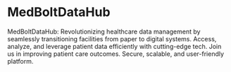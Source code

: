 # MedBoltDataHub
MedBoltDataHub: Revolutionizing healthcare data management by seamlessly transitioning facilities from paper to digital systems. Access, analyze, and leverage patient data efficiently with cutting-edge tech. Join us in improving patient care outcomes. Secure, scalable, and user-friendly platform.
